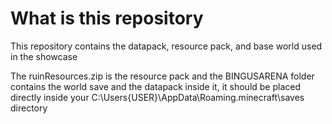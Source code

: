 # What is this repository
This repository contains the datapack, resource pack, and base world used in the showcase

The ruinResources.zip is the resource pack
and the BINGUSARENA folder contains the world save and the datapack inside it, it should be placed directly inside your C:\Users\{USER}\AppData\Roaming\.minecraft\saves directory
